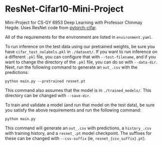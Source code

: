 # ResNet-Cifar10-Mini-Project

Mini-Project for CS-GY 6953 Deep Learning with Professor Chinmay Hegde. Uses ResNet code from [pytorch-cifar](https://github.com/kuangliu/pytorch-cifar).

All of the requirements for the environment are listed in `environment.yaml`. 

To run inference on the test data using our pretrained weights, be sure you have `cifar_test_nolabels.pkl` in `./dataset/`. If you want to run inference on a different `.pkl` file, you can configure that with `--test-filename`, and if you want to change the directory of the `.pkl` file, you can do so with `--data-dir`. Next, run the following command to generate an `out_.csv` with the predictions:
```
python main.py --pretrained resnet.pt
```
This command also assumes that the model is in `./trained_models/`. This directory can be changed with `--save-dir`.


To train and validate a model (and run that model on the test data), be sure you satisfy the above requirements and run the following command:
```
python main.py
```
This command will generate an `out_.csv` with predictions, a `history_.csv` with training history, and a `resnet_.pt` model checkpoint. The suffixes for these can be changed with `--csv-suffix` (ie, `resnet_{csv_suffix}.pt`).